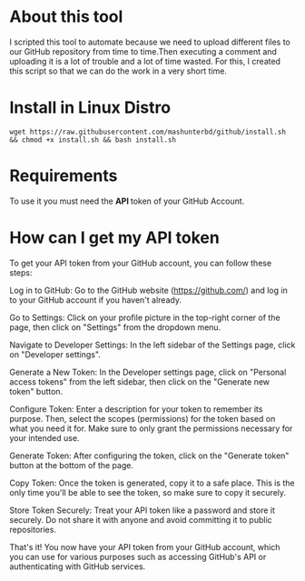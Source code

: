 # About this tool 
I scripted this tool to automate because we need to upload different files to our GitHub repository from time to time.Then executing a comment and uploading it is a lot of trouble and a lot of time wasted. For this, I created this script so that we can do the work in a very short time.

# Install in Linux Distro
```
wget https://raw.githubusercontent.com/mashunterbd/github/install.sh && chmod +x install.sh && bash install.sh 
```

# Requirements
To use it you must need the <b> API </b>  token of your GitHub Account.

# How can I get my API token 
To get your API token from your GitHub account, you can follow these steps:

Log in to GitHub: Go to the GitHub website (https://github.com/) and log in to your GitHub account if you haven't already.

Go to Settings: Click on your profile picture in the top-right corner of the page, then click on "Settings" from the dropdown menu.

Navigate to Developer Settings: In the left sidebar of the Settings page, click on "Developer settings".

Generate a New Token: In the Developer settings page, click on "Personal access tokens" from the left sidebar, then click on the "Generate new token" button.

Configure Token: Enter a description for your token to remember its purpose. Then, select the scopes (permissions) for the token based on what you need it for. Make sure to only grant the permissions necessary for your intended use.

Generate Token: After configuring the token, click on the "Generate token" button at the bottom of the page.

Copy Token: Once the token is generated, copy it to a safe place. This is the only time you'll be able to see the token, so make sure to copy it securely.

Store Token Securely: Treat your API token like a password and store it securely. Do not share it with anyone and avoid committing it to public repositories.

That's it! You now have your API token from your GitHub account, which you can use for various purposes such as accessing GitHub's API or authenticating with GitHub services.
